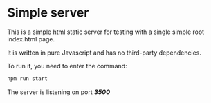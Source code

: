 # Simple server

This is a simple html static server for testing with a single simple root index.html page.

It is written in pure Javascript and has no third-party dependencies.

To run it, you need to enter the command:
```bash
npm run start
```
The server is listening on port ***3500***
